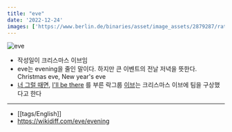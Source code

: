 ```yaml
---
title: "eve"
date: '2022-12-24'
images: ['https://www.berlin.de/binaries/asset/image_assets/2879287/ratio_4_3/1545039557/800x600/']
---
```

![eve](https://www.berlin.de/binaries/asset/image_assets/2879287/ratio_4_3/1545039557/800x600/)

- 작성일이 크리스마스 이브임
- eve는 evening을 줄인 말이다. 하지만 큰 이벤트의 전날 저녁을 뜻한다. Christmas eve, New year's eve
- [너 그럴 때면](https://www.youtube.com/watch?v=SD--gaP69a0), [I'll be there](https://www.youtube.com/watch?v=MYBKB-KFTOk) 를 부른 락그룹 [이브](https://namu.wiki/w/%EC%9D%B4%EB%B8%8C(%EB%A1%9D%EB%B0%B4%EB%93%9C))는 크리스마스 이브에 팀을 구상했다고 한다

---
- [[tags/English]]
- <https://wikidiff.com/eve/evening>